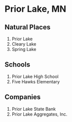 # Prior Lake, MN

## Natural Places
1. Prior Lake
2. Cleary Lake
3. Spring Lake

## Schools
1.  Prior Lake High School
2.  Five Hawks Elementary

## Companies
1.  Prior Lake State Bank
2.  Prior Lake Aggregates, Inc.

